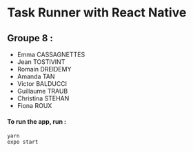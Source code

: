 # Task Runner with React Native

## Groupe 8 :
- Emma CASSAGNETTES  
- Jean TOSTIVINT  
- Romain DREIDEMY  
- Amanda TAN  
- Victor BALDUCCI  
- Guillaume TRAUB  
- Christina STEHAN  
- Fiona ROUX  


#### To run the app, run :
`yarn`  
`expo start`